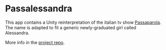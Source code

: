 # Passalessandra
 This app contains a Unity reinterpretation of the italian tv show [Passaparola](https://it.wikipedia.org/wiki/Passaparola_(programma_televisivo)). The name is adapted to fit a generic newly-graduated girl called Alessandra. 
 
 More info in the [project repo](https://github.com/Fiordarancio/graduation-party-games/blob/main/Passalessandra/README.md).